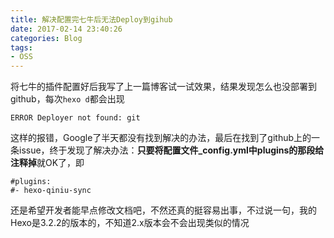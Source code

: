 ```yaml
---
title: 解决配置完七牛后无法Deploy到gihub
date: 2017-02-14 23:40:26
categories: Blog
tags:
- OSS
---
```

将七牛的插件配置好后我写了上一篇博客试一试效果，结果发现怎么也没部署到github，每次`hexo d`都会出现
```
ERROR Deployer not found: git
```
这样的报错，Google了半天都没有找到解决的办法，最后在找到了github上的一条issue，终于发现了解决办法：**只要将配置文件_config.yml中plugins的那段给注释掉**就OK了，即
```
#plugins:
#- hexo-qiniu-sync
```
还是希望开发者能早点修改文档吧，不然还真的挺容易出事，不过说一句，我的Hexo是3.2.2的版本的，不知道2.x版本会不会出现类似的情况
